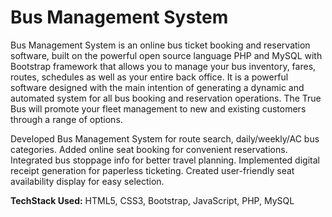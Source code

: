 # Bus Management System
Bus Management System is an online bus ticket booking and reservation software, built on the powerful open source language PHP and MySQL with Bootstrap framework that allows you to manage your bus inventory, fares, routes, schedules as well as your entire back office. It is a powerful software designed with the main intention of generating a dynamic and automated system for all bus booking and reservation operations. The True Bus will promote your fleet management to new and existing customers through a range of options.

Developed Bus Management System for route search, daily/weekly/AC bus
categories.
Added online seat booking for convenient reservations.
Integrated bus stoppage info for better travel planning.
Implemented digital receipt generation for paperless ticketing.
Created user-friendly seat availability display for easy selection.

**TechStack Used:** HTML5, CSS3, Bootstrap, JavaScript, PHP, MySQL

